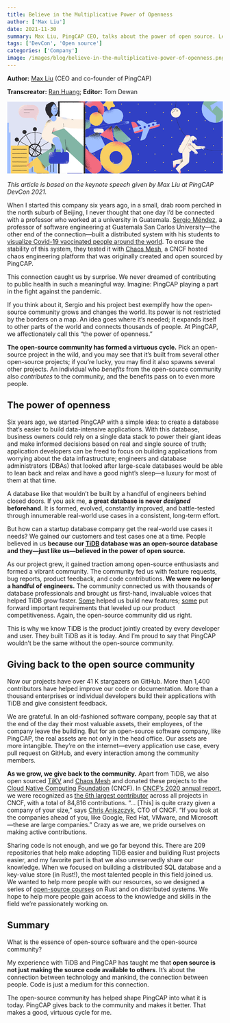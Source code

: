 ```yaml
---
title: Believe in the Multiplicative Power of Openness
author: ['Max Liu']
date: 2021-11-30
summary: Max Liu, PingCAP CEO, talks about the power of open source. Learn how the open source community helps PingCAP grow and how PingCAP gives back to the community. 
tags: ['DevCon', 'Open source']
categories: ['Company']
image: /images/blog/believe-in-the-multiplicative-power-of-openness.png
---
```

**Author:** [Max Liu](https://github.com/ngaut) (CEO and co-founder of PingCAP)

**Transcreator:** [Ran Huang](https://github.com/ran-huang); **Editor:** Tom Dewan

![Believe in the Multiplicative Power of Openness](media/believe-in-the-multiplicative-power-of-openness.png)

*This article is based on the keynote speech given by Max Liu at PingCAP DevCon 2021.*

When I started this company six years ago, in a small, drab room perched in the north suburb of Beijing, I never thought that one day I’d be connected with a professor who worked at a university in Guatemala. [Sergio Méndez](https://sergiops.xyz/about/), a professor of software engineering at Guatemala San Carlos University—the other end of the connection—built a distributed system with his students to [visualize Covid-19 vaccinated people around the world](https://github.com/sergioarmgpl/operating-systems-usac-course/blob/master/lang/en/projects/project1v3/project1.md). To ensure the stability of this system, they tested it with [Chaos Mesh](https://chaos-mesh.org/), a CNCF hosted chaos engineering platform that was originally created and open sourced by PingCAP. 

This connection caught us by surprise. We never dreamed of contributing to public health in such a meaningful way. Imagine: PingCAP playing a part in the fight against the pandemic. 

If you think about it, Sergio and his project best exemplify how the open-source community grows and changes the world. Its power is not restricted by the borders on a map. An idea goes where it’s needed; it expands itself to other parts of the world and connects thousands of people. At PingCAP, we affectionately call this “the power of openness.”

**The open-source community has formed a virtuous cycle.** Pick an open-source project in the wild, and you may see that it’s built from several other open-source projects; if you’re lucky, you may find it also spawns several other projects. An individual who _benefits_ from the open-source community also _contributes_ to the community, and the benefits pass on to even more people.

## The power of openness

Six years ago, we started PingCAP with a simple idea: to create a database that’s easier to build data-intensive applications. With this database, business owners could rely on a single data stack to power their giant ideas and make informed decisions based on real and single source of truth; application developers can be freed to focus on building applications from worrying about the data infrastructure; engineers and database administrators (DBAs) that looked after large-scale databases would be able to lean back and relax and have a good night’s sleep—a luxury for most of them at that time.

A database like that wouldn’t be built by a handful of engineers behind closed doors. If you ask me, **a great database is never _designed_ beforehand**. It is formed, evolved, constantly improved, and battle-tested through innumerable real-world use cases in a consistent, long-term effort. 

But how can a startup database company get the real-world use cases it needs? We gained our customers and test cases one at a time. People believed in us **because our [TiDB](pingcap.com/products/tidb) database was an open-source database and they—just like us—believed in the power of open source.** 

As our project grew, it gained traction among open-source enthusiasts and formed a vibrant community. The community fed us with feature requests, bug reports, product feedback, and code contributions. **We were no longer a handful of engineers.** The community connected us with thousands of database professionals and brought us first-hand, invaluable voices that helped TiDB grow faster. [Some](https://github.com/tikv/tikv/pull/9637) helped us build new features; [some](https://github.com/pingcap/tidb/issues/20971) put forward important requirements that leveled up our product competitiveness. Again, the open-source community did us right.

This is why we know TiDB is the product jointly created by every developer and user. They built TiDB as it is today. And I’m proud to say that PingCAP wouldn’t be the same without the open-source community. 

## Giving back to the open source community

Now our projects have over 41 K stargazers on GitHub. More than 1,400 contributors have helped improve our code or documentation. More than a thousand enterprises or individual developers build their applications with TiDB and give consistent feedback.

We are grateful. In an old-fashioned software company, people say that at the end of the day their most valuable assets, their employees, of the company leave the building. But for an open-source software company, like PingCAP, the real assets are not only in the head office. Our assets are more intangible. They’re on the internet—every application use case, every pull request on GitHub, and every interaction among the community members. 

**As we grow, we give back to the community.** Apart from TiDB, we also open sourced [TiKV](https://tikv.org/) and [Chaos Mesh](https://chaos-mesh.org/) and donated these projects to the [Cloud Native Computing Foundation](https://www.cncf.io/) (CNCF). In [CNCF’s 2020 annual report](https://www.cncf.io/cncf-annual-report-2020/), we were recognized as [the 6th largest contributor](https://all.devstats.cncf.io/d/5/companies-table?orgId=1) across all projects in CNCF, with a total of 84,816 contributions. “... [This] is quite crazy given a company of your size,” says [Chris Aniszczyk](https://twitter.com/cra), CTO of CNCF. “If you look at the companies ahead of you, like Google, Red Hat, VMware, and Microsoft—these are large companies.” Crazy as we are, we pride ourselves on making active contributions. 

Sharing code is not enough, and we go far beyond this. There are 209 repositories that help make adopting TiDB easier and building Rust projects easier, and my favorite part is that we also unreservedly share our knowledge. When we focused on building a distributed SQL database and a key-value store (in Rust!), the most talented people in this field joined us. We wanted to help more people with our resources, so we designed a series of [open-source courses](https://github.com/pingcap/talent-plan) on Rust and on distributed systems. We hope to help more people gain access to the knowledge and skills in the field we’re passionately working on.

## Summary

What is the essence of open-source software and the open-source community?

My experience with TiDB and PingCAP has taught me that **open source is not just making the source code available to others**. It’s about the connection between technology and mankind, the connection between people. Code is just a medium for this connection.

The open-source community has helped shape PingCAP into what it is today. PingCAP gives back to the community and makes it better. That makes a good, virtuous cycle for me. 
